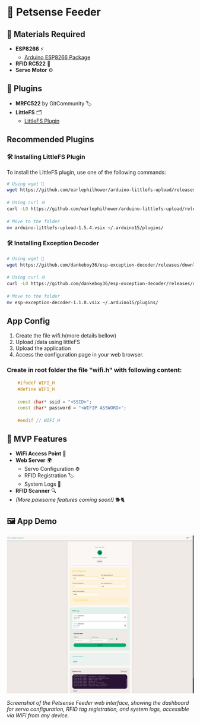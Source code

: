 # 🐾 Petsense Feeder

## 🧰 Materials Required
- **ESP8266** ⚡  
    - [Arduino ESP8266 Package](http://arduino.esp8266.com/stable/package_esp8266com_index.json)
- **RFID RC522** 📡
- **Servo Motor** ⚙️

## 🔌 Plugins
- **MRFC522** by GitCommunity 🏷️
- **LittleFS** 🗂️  
    - [LittleFS Plugin](https://github.com/earlephilhower/arduino-littlefs-upload/)


## Recommended Plugins

### 🛠️ Installing LittleFS Plugin

To install the LittleFS plugin, use one of the following commands:

```sh
# Using wget 🐧
wget https://github.com/earlephilhower/arduino-littlefs-upload/releases/download/1.5.4/arduino-littlefs-upload-1.5.4.vsix

# Using curl 🌐
curl -LO https://github.com/earlephilhower/arduino-littlefs-upload/releases/download/1.5.4/arduino-littlefs-upload-1.5.4.vsix

# Move to the folder
mv arduino-littlefs-upload-1.5.4.vsix ~/.arduino15/plugins/
```

### 🛠️ Installing Exception Decoder
```sh
# Using wget 🐧
wget https://github.com/dankeboy36/esp-exception-decoder/releases/download/1.1.0/esp-exception-decoder-1.1.0.vsix

# Using curl 🌐
curl -LO https://github.com/dankeboy36/esp-exception-decoder/releases/download/1.1.0/esp-exception-decoder-1.1.0.vsix

# Move to the folder
mv esp-exception-decoder-1.1.0.vsix ~/.arduino15/plugins/
```


## App Config

1. Create the file wifi.h(more details bellow)
2. Upload /data using littleFS
3. Upload the application
4. Access the configuration page in your web browser.


### Create in root folder the file "wifi.h" with following content:
```cpp
    #ifndef WIFI_H
    #define WIFI_H

    const char* ssid = "<SSID>";
    const char* password = "<WIFIP ASSWORD>";

    #endif // WIFI_H
```



## 🚀 MVP Features
- **WiFi Access Point** 📶
- **Web Server** 🌍  
    - Servo Configuration ⚙️  
    - RFID Registration 🏷️  
    - System Logs 📜
- **RFID Scanner** 🔍
- _(More pawsome features coming soon!)_ 🐕🐈


## 🖼️ App Demo

![Petsense Feeder Web Interface Demo](docs/demo.png)

*Screenshot of the Petsense Feeder web interface, showing the dashboard for servo configuration, RFID tag registration, and system logs, accessible via WiFi from any device.*


